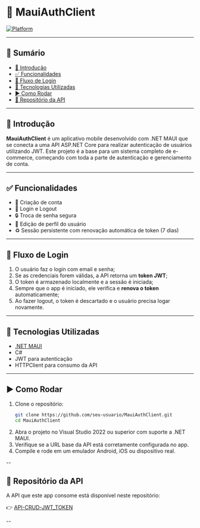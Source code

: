 # 📱 MauiAuthClient

[![Platform](https://img.shields.io/badge/platform-.NET%20MAUI-blueviolet?logo=dotnet)](https://learn.microsoft.com/en-us/dotnet/maui/)

---

## 📝 **Sumário**

- [📌 Introdução](#📌Introdução)
- [✅ Funcionalidades](#funcionalidades)
- [🔄 Fluxo de Login](#fluxo-de-login)
- [🧰 Tecnologias Utilizadas](#tecnologias-utilizadas)
- [▶️ Como Rodar](#como-rodar)
- [🔗 Repositório da API](#repositório-da-api)

---

## **📌 Introdução**

**MauiAuthClient** é um aplicativo mobile desenvolvido com .NET MAUI que se conecta a uma API ASP.NET Core para realizar autenticação de usuários utilizando JWT. Este projeto é a base para um sistema completo de e-commerce, começando com toda a parte de autenticação e gerenciamento de conta.

---

## **✅ Funcionalidades**

- 🧾 Criação de conta
- 🔐 Login e Logout
- 🔒 Troca de senha segura
- 👤 Edição de perfil do usuário
- ♻️ Sessão persistente com renovação automática de token (7 dias)

---

## **🔄 Fluxo de Login**

1. O usuário faz o login com email e senha;
2. Se as credenciais forem válidas, a API retorna um **token JWT**;
3. O token é armazenado localmente e a sessão é iniciada;
4. Sempre que o app é iniciado, ele verifica e **renova o token** automaticamente;
5. Ao fazer logout, o token é descartado e o usuário precisa logar novamente.

---

## **🧰 Tecnologias Utilizadas**

- [.NET MAUI](https://learn.microsoft.com/en-us/dotnet/maui/)
- C#
- JWT para autenticação
- HTTPClient para consumo da API

---

## **▶️ Como Rodar**

1. Clone o repositório:
   ```bash
   git clone https://github.com/seu-usuario/MauiAuthClient.git
   cd MauiAuthClient
2. Abra o projeto no Visual Studio 2022 ou superior com suporte a .NET MAUI.
3. Verifique se a URL base da API está corretamente configurada no app.
4. Compile e rode em um emulador Android, iOS ou dispositivo real.

-- 

## **🔗 Repositório da API**

A API que este app consome está disponível neste repositório:

👉 [API-CRUD-JWT_TOKEN](https://github.com/leonelmendes/API-CRUD-JWT_TOKEN)

--
